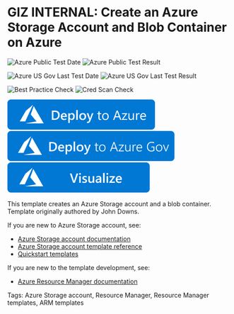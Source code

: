 # GIZ INTERNAL: Create an Azure Storage Account and Blob Container on Azure
![Azure Public Test Date](https://azurequickstartsservice.blob.core.windows.net/badges/101-storage-blob-container/PublicLastTestDate.svg)
![Azure Public Test Result](https://azurequickstartsservice.blob.core.windows.net/badges/101-storage-blob-container/PublicDeployment.svg)

![Azure US Gov Last Test Date](https://azurequickstartsservice.blob.core.windows.net/badges/101-storage-blob-container/FairfaxLastTestDate.svg)
![Azure US Gov Last Test Result](https://azurequickstartsservice.blob.core.windows.net/badges/101-storage-blob-container/FairfaxDeployment.svg)

![Best Practice Check](https://azurequickstartsservice.blob.core.windows.net/badges/101-storage-blob-container/BestPracticeResult.svg)
![Cred Scan Check](https://azurequickstartsservice.blob.core.windows.net/badges/101-storage-blob-container/CredScanResult.svg)

[![Deploy To Azure](https://raw.githubusercontent.com/Azure/azure-quickstart-templates/master/1-CONTRIBUTION-GUIDE/images/deploytoazure.svg?sanitize=true)](https://portal.azure.com/#create/Microsoft.Template/uri/https%3A%2F%2Fraw.githubusercontent.com%2FAzure%2Fazure-quickstart-templates%2Fmaster%2F101-storage-blob-container%2Fazuredeploy.json)
[![Deploy To Azure US Gov](https://raw.githubusercontent.com/Azure/azure-quickstart-templates/master/1-CONTRIBUTION-GUIDE/images/deploytoazuregov.svg?sanitize=true)](https://portal.azure.us/#create/Microsoft.Template/uri/https%3A%2F%2Fraw.githubusercontent.com%2FAzure%2Fazure-quickstart-templates%2Fmaster%2F101-storage-blob-container%2Fazuredeploy.json)
[![Visualize](https://raw.githubusercontent.com/Azure/azure-quickstart-templates/master/1-CONTRIBUTION-GUIDE/images/visualizebutton.svg?sanitize=true)](http://armviz.io/#/?load=https%3A%2F%2Fraw.githubusercontent.com%2FAzure%2Fazure-quickstart-templates%2Fmaster%2F101-storage-blob-container%2Fazuredeploy.json)

This template creates an Azure Storage account and a blob container. Template originally authored by John Downs.

If you are new to Azure Storage account, see:

- [Azure Storage account documentation](http://azure.microsoft.com/documentation/articles/storage-create-storage-account/)
- [Azure Storage account template reference](https://docs.microsoft.com/azure/templates/microsoft.storage/allversions)
- [Quickstart templates](https://azure.microsoft.com/resources/templates/?resourceType=Microsoft.Storage&pageNumber=1&sort=Popular)

If you are new to the template development, see:

- [Azure Resource Manager documentation](https://docs.microsoft.com/en-us/azure/azure-resource-manager/)

Tags: Azure Storage account, Resource Manager, Resource Manager templates, ARM templates